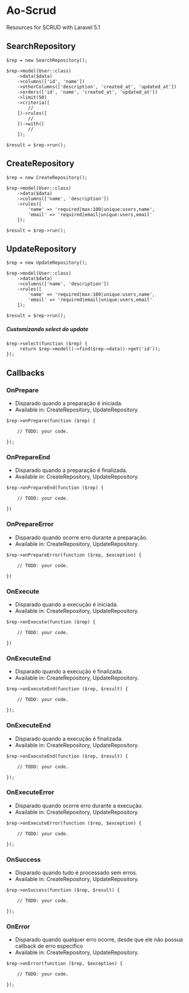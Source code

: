# Ao-Scrud

Resources for SCRUD with Laravel 5.1

## SearchRepository
````
$rep = new SearchRepository();

$rep->model(User::class)
    ->data($data)
    ->columns(['id', 'name'])
    ->otherColumns(['description', 'created_at', 'updated_at'])
    ->orders(['id', 'name', 'created_at', 'updated_at'])
    ->limit(50)
    ->criteria([
        //
    ])->rules([
        //
    ])->with([
        //
    ]);
    
$result = $rep->run();
````

## CreateRepository
````
$rep = new CreateRepository();

$rep->model(User::class)
    ->data($data)
    ->columns(['name', 'description'])
    ->rules([
        'name' => 'required|max:100|unique:users,name',
        'email' => 'required|email|unique:users,email'
    ]);
    
$result = $rep->run();
````

## UpdateRepository
````
$rep = new UpdateRepository();

$rep->model(User::class)
    ->data($data)
    ->columns(['name', 'description'])
    ->rules([
        'name' => 'required|max:100|unique:users,name',
        'email' => 'required|email|unique:users,email'
    ]);
    
$result = $rep->run();
````

##### Customizando select do update
````
$rep->select(function ($rep) {
     return $rep->model()->find($rep->data()->get('id'));
});
````

## Callbacks 

### OnPrepare
* Disparado quando a preparação é iniciada.
* Available in: CreateRepository, UpdateRepository.

````
$rep->onPrepare(function ($rep) {

    // TODO: your code.
    
});
````

### OnPrepareEnd
* Disparado quando a preparação é finalizada.
* Available in: CreateRepository, UpdateRepository.

````
$rep->onPrepareEnd(function ($rep) {

    // TODO: your code.
    
})
````

### OnPrepareError
* Disparado quando ocorre erro durante a preparação.
* Available in: CreateRepository, UpdateRepository.

````
$rep->onPrepareError(function ($rep, $exception) {

    // TODO: your code.
    
})
````

### OnExecute
* Disparado quando a execução é iniciada.
* Available in: CreateRepository, UpdateRepository.

````
$rep->onExecute(function ($rep) {

    // TODO: your code.
    
})
````

### OnExecuteEnd
* Disparado quando a execução é finalizada.
* Available in: CreateRepository, UpdateRepository.

````
$rep->onExecuteEnd(function ($rep, $result) {

    // TODO: your code.
      
});
````

### OnExecuteEnd
* Disparado quando a execução é finalizada.
* Available in: CreateRepository, UpdateRepository.

````
$rep->onExecuteEnd(function ($rep, $result) {

    // TODO: your code.
      
});
````

### OnExecuteError
* Disparado quando ocorre erro durante a execução.
* Available in: CreateRepository, UpdateRepository.

````
$rep->onExecuteError(function ($rep, $exception) {

    // TODO: your code.
       
});
````

### OnSuccess
* Disparado quando tudo é processado sem erros.
* Available in: CreateRepository, UpdateRepository.

````
$rep->onSuccess(function ($rep, $result) {

    // TODO: your code.
         
});
````

### OnError
* Disparado quando qualquer erro ocorre, desde que ele não possua callback de erro específico 
* Available in: CreateRepository, UpdateRepository.

````
$rep->onError(function ($rep, $exception) {

    // TODO: your code.
         
});
````